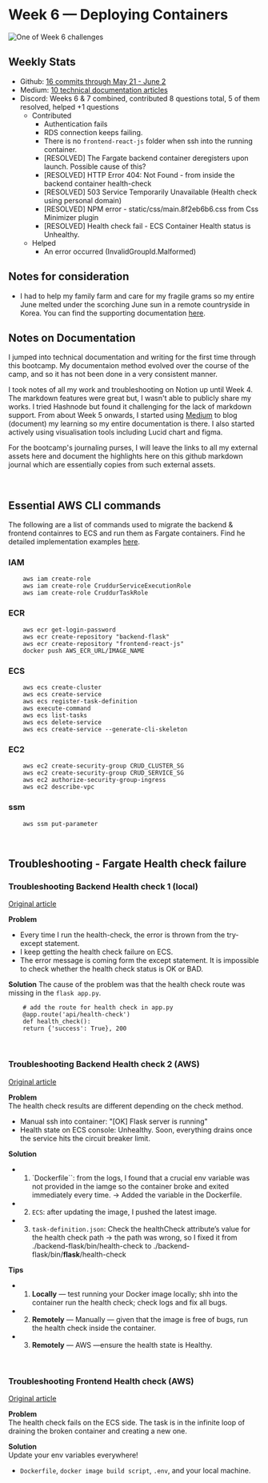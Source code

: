 # Week 6 — Deploying Containers

![One of Week 6 challenges](https://miro.medium.com/v2/resize:fit:1400/format:webp/1*mSbyeNDvvtrFa3PriCWw9Q.png)

## Weekly Stats
- Github: [16 commits through May 21 - June 2](https://github.com/CloudWest2023/aws-bootcamp-cruddur-2023/compare/main...mariachiinajar:aws-bootcamp-cruddur-2023:submissions)
- Medium: [10 technical documentation articles](https://medium.com/@gwenleigh/week-6-ecs-fargate-f2caafd8c02c)
- Discord: Weeks 6 & 7 combined, contributed 8 questions total, 5 of them resolved, helped +1 questions
  - Contributed
    - Authentication fails
    - RDS connection keeps failing.
    - There is no `frontend-react-js` folder when ssh into the running container.
    - [RESOLVED] The Fargate backend container deregisters upon launch. Possible cause of this?
    - [RESOLVED] HTTP Error 404: Not Found - from inside the backend container health-check
    - [RESOLVED] 503 Service Temporarily Unavailable (Health check using personal domain)
    - [RESOLVED] NPM error - static/css/main.8f2eb6b6.css from Css Minimizer plugin
    - [RESOLVED] Health check fail - ECS Container Health status is Unhealthy.
  - Helped 
    - An error occurred (InvalidGroupId.Malformed)

## Notes for consideration
- I had to help my family farm and care for my fragile grams so my entire June melted under the scorching June sun in a remote countryside in Korea. You can find the supporting documentation [here](https://www.youtube.com/@mariachiinajar/shorts).

## Notes on Documentation

I jumped into technical documentation and writing for the first time through this bootcamp. My documentaion method evolved over the course of the camp, and so it has not been done in a very consistent manner.  

I took notes of all my work and troubleshooting on Notion up until Week 4. The markdown features were great but, I wasn't able to publicly share my works. I tried Hashnode but found it challenging for the lack of markdown support. From about Week 5 onwards, I started using [Medium](https://medium.com/@gwenleigh) to blog (document) my learning so my entire documentation is there. I also started actively using visualisation tools including Lucid chart and figma.   

For the bootcamp's journaling purses, I will leave the links to all my external assets here and document the highlights here on this github markdown journal which are essentially copies from such external assets.   

<br>

## Essential AWS CLI commands
The following are a list of commands used to migrate the backend & frontend containres to ECS and run them as Fargate containers. Find he detailed implementation examples [here](https://medium.com/@gwenleigh/week-6-fargate-essential-aws-cli-commands-82112a95159c). 


### IAM
``` 
    aws iam create-role
    aws iam create-role CruddurServiceExecutionRole
    aws iam create-role CruddurTaskRole
```

### ECR  
``` 
    aws ecr get-login-password
    aws ecr create-repository "backend-flask"
    aws ecr create-repository "frontend-react-js"
    docker push AWS_ECR_URL/IMAGE_NAME
```

### ECS  
``` 
    aws ecs create-cluster
    aws ecs create-service
    aws ecs register-task-definition
    aws execute-command
    aws ecs list-tasks
    aws ecs delete-service
    aws ecs create-service --generate-cli-skeleton
```

### EC2  
``` 
    aws ec2 create-security-group CRUD_CLUSTER_SG
    aws ec2 create-security-group CRUD_SERVICE_SG
    aws ec2 authorize-security-group-ingress
    aws ec2 describe-vpc
```

### ssm  
``` 
    aws ssm put-parameter
```

<br>

## Troubleshooting - Fargate Health check failure  

### Troubleshooting Backend Health check 1 (local)
[Original article](https://medium.com/@gwenleigh/week-6-fargate-troubleshooting-health-check-1-local-4898d0962b49)  

**Problem**  

- Every time I run the health-check, the error is thrown from the try-except statement.
- I keep getting the health check failure on ECS.
- The error message is coming form the except statement. It is impossible to check whether the health check status is OK or BAD.

**Solution** 
The cause of the problem was that the health check route was missing in the `flask app.py`.  

```
    # add the route for health check in app.py
    @app.route('api/health-check')
    def health_check():
    return {'success': True}, 200
```

<br>

### Troubleshooting Backend Health check 2 (AWS)   
[Original article](https://medium.com/@gwenleigh/week-6-fargate-troubleshooting-health-check-2-aws-45eac7db8a04)   

**Problem**    
The health check results are different depending on the check method.  
- Manual ssh into container: "[OK] Flask server is running"
- Health state on ECS console: Unhealthy. Soon, everything drains once the service hits the circuit breaker limit.

**Solution**   

- 1) `Dockerfile``: from the logs, I found that a crucial env variable was not provided in the iamge so the container broke and exited immediately every time. → Added the variable in the Dockerfile.
- 2) `ECS`: after updating the image, I pushed the latest image.
- 3) `task-definition.json`: Check the healthCheck attribute’s value for the health check path → the path was wrong, so I fixed it from ./backend-flask/bin/health-check to ./backend-flask/bin/**flask**/health-check

**Tips**
- 1) **Locally** — test running your Docker image locally; shh into the container run the health check; check logs and fix all bugs.
- 2) **Remotely** — Manually — given that the image is free of bugs, run the health check inside the container.
- 3) **Remotely** — AWS —ensure the health state is Healthy.

<br>

### Troubleshooting Frontend Health check (AWS)   
[Original article](https://medium.com/@gwenleigh/week-6-fargate-troubleshooting-frontend-health-check-aws-1328ca469c51)   

**Problem**   
The health check fails on the ECS side. The task is in the infinite loop of draining the broken container and creating a new one.

**Solution**  
Update your env variables everywhere!
- `Dockerfile`, `docker image build script`, `.env`, and your local machine.